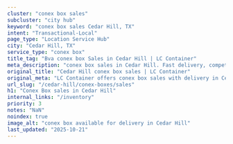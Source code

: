 ```yaml
---
cluster: "conex box sales"
subcluster: "city hub"
keyword: "conex box sales Cedar Hill, TX"
intent: "Transactional-Local"
page_type: "Location Service Hub"
city: "Cedar Hill, TX"
service_type: "conex box"
title_tag: "Bva conex box Sales in Cedar Hill | LC Container"
meta_description: "conex box sales in Cedar Hill. Fast delivery, competitive pricing. Serving conex boxes area. Quote ID: YA3. Call (214) 524-4168 for your free quote today."
original_title: "Cedar Hill conex box sales | LC Container"
original_meta: "LC Container offers conex box sales with delivery in Cedar Hill, TX. Local. Fast quotes. Since 2003."
url_slug: "/cedar-hill/conex-boxes/sales"
h1: "Conex Box sales in Cedar Hill"
internal_links: "/inventory"
priority: 3
notes: "NaN"
noindex: true
image_alt: "conex box available for delivery in Cedar Hill"
last_updated: "2025-10-21"
---
```


<!-- TODO: Add unique city/inventory copy, images, and internal links here. -->
